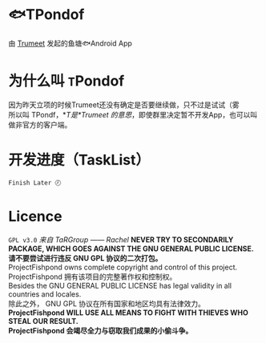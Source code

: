 # 🐟TPondof
由 [Trumeet](https://lyt.letitfly.me) 发起的鱼塘🐟Android App  
# 为什么叫  `T`Pondof
因为昨天立项的时候Trumeet还没有确定是否要继续做，只不过是试试（雾  
所以叫 TPondf，**T是*Trumeet *的意思**，即使群里决定暂不开发App，也可以叫做非官方的客户端。  
# 开发进度（TaskList）
```
Finish Later 🕗
```
# Licence
` GPL v3.0 `
_来自 TaRGroup —— Rachel_
**NEVER TRY TO SECONDARILY PACKAGE, WHICH GOES AGAINST THE GNU GENERAL PUBLIC LICENSE.**  
**请不要尝试进行违反 GNU GPL 协议的二次打包。**  
ProjectFishpond owns complete copyright and control of this project.  
ProjectFishpond 拥有该项目的完整著作权和控制权。  
Besides the GNU GENERAL PUBLIC LICENSE has legal validity in all countries and locales.  
除此之外， GNU GPL 协议在所有国家和地区均具有法律效力。  
**ProjectFishpond WILL USE ALL MEANS TO FIGHT WITH THIEVES WHO STEAL OUR RESULT.**  
**ProjectFishpond 会竭尽全力与窃取我们成果的小偷斗争。**